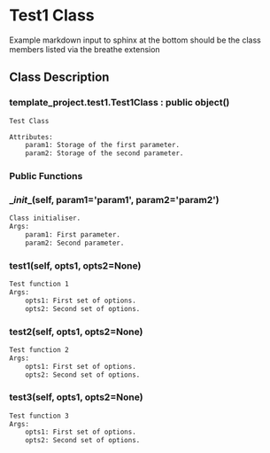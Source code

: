 # Test1 Class

Example markdown input to sphinx
at the bottom should be the class members listed via the breathe extension

## Class Description


### template_project.test1.Test1Class : public object()
```default
Test Class

Attributes:
    param1: Storage of the first parameter.
    param2: Storage of the second parameter.
```

 

### Public Functions


### \__init__(self, param1='param1', param2='param2')
```default
Class initialiser.
Args:
    param1: First parameter.
    param2: Second parameter.
```

 


### test1(self, opts1, opts2=None)
```default
Test function 1
Args:
    opts1: First set of options.
    opts2: Second set of options.
```

 


### test2(self, opts1, opts2=None)
```default
Test function 2
Args:
    opts1: First set of options.
    opts2: Second set of options.
```

 


### test3(self, opts1, opts2=None)
```default
Test function 3
Args:
    opts1: First set of options.
    opts2: Second set of options.
```
